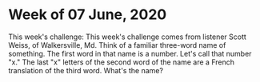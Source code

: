 # Week of 07 June, 2020

This week's challenge: This week's challenge comes from listener Scott Weiss, of Walkersville, Md. Think of a familiar three-word name of something. The first word in that name is a number. Let's call that number "x." The last "x" letters of the second word of the name are a French translation of the third word. What's the name?
